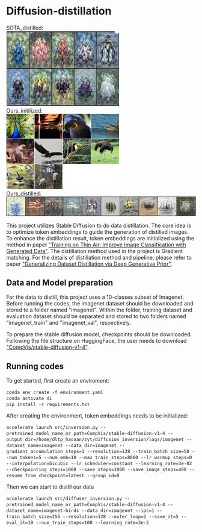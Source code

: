 # Diffusion-distillation
SOTA_distilled:  
<img src="imgs/SOTA.png" width = "300" height = "200">  
Ours_initilized:  
<img src="imgs/initial.jpg" width = "300" height = "200">  
Ours_distilled:  
<img src="imgs/distilled.png">  

This project utilizes Stable Diffusion to do data distillation. The core idea is to optimize token embeddings to guide the generation of distilled images. To enhance the distillation result, token embeddings are initialized using the method in paper ["Training on Thin Air: Improve Image Classification with Generated Data"](https://arxiv.org/pdf/2305.15316.pdf). The distillation method used in the project is Gradient matching. For the details of distillation method and pipeline, please refer to paper ["Generalizing Dataset Distillation via Deep Generative Prior"](https://arxiv.org/pdf/2305.01649.pdf).  

## Data and Model preparation
For the data to distill, this project uses a 10-classes subset of Imagenet. Before running the codes, the imagenet dataset should be downloaded and stored to a folder named "imagenet". Within the folder, training dataset and evaluation dataset should be separated and stored to two folders named "imagenet_train" and "imagenet_val", respectively.  

To prepare the stable diffusion model, checkpoints should be downloaded. Following the file structure on HuggingFace, the user needs to download ["CompVis/stable-diffusion-v1-4"](https://huggingface.co/CompVis/stable-diffusion-v1-4/tree/main).  

## Running codes
To get started, first create an enviroment:
```
conda env create -f environment.yaml
conda activate di
pip install -r requirements.txt
```
After creating the environment, token embeddings needs to be initialized:
```
accelerate launch src/inversion.py --pretrained_model_name_or_path=CompVis/stable-diffusion-v1-4 --output_dir=/home/dltp_haonan/zyt/diffusion_inversion/logs/imagenet --dataset_name=imagenet --data_dir=imagenet --gradient_accumulation_steps=1 --resolution=128 --train_batch_size=50 --num_tokens=5 --num_emb=10 --max_train_steps=8000 --lr_warmup_steps=0 --interpolation=bicubic --lr_scheduler=constant --learning_rate=3e-02 --checkpointing_steps=1000 --save_steps=1000 --save_image_steps=400 --resume_from_checkpoint=latest --group_id=0
```
Then we can start to distill our data
```
accelerate launch src/diffuser_inversion.py --pretrained_model_name_or_path=CompVis/stable-diffusion-v1-4 --dataset_name=imagenet-birds --data_dir=imagenet --ipc=1 --train_batch_size=256 --resolution=128 --outer_loop=2 --save_it=5 --eval_it=10 --num_train_steps=100 --learning_rate=3e-2
```
